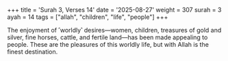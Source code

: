 +++
title = 'Surah 3, Verses 14'
date = '2025-08-27'
weight = 307
surah = 3
ayah = 14
tags = ["allah", "children", "life", "people"]
+++

The enjoyment of ˹worldly˺ desires—women, children, treasures of gold and silver, fine horses, cattle, and fertile land—has been made appealing to people. These are the pleasures of this worldly life, but with Allah is the finest destination.